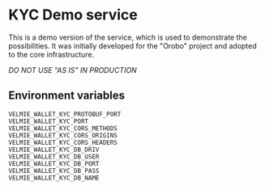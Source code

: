 # KYC Demo service

This is a demo version of the service, which is used to demonstrate the possibilities.
It was initially developed for the "Orobo" project and adopted to the core infrastructure.

*DO NOT USE "AS IS" IN PRODUCTION*

## Environment variables

```
VELMIE_WALLET_KYC_PROTOBUF_PORT
VELMIE_WALLET_KYC_PORT
VELMIE_WALLET_KYC_CORS_METHODS
VELMIE_WALLET_KYC_CORS_ORIGINS
VELMIE_WALLET_KYC_CORS_HEADERS
VELMIE_WALLET_KYC_DB_DRIV
VELMIE_WALLET_KYC_DB_USER
VELMIE_WALLET_KYC_DB_PORT
VELMIE_WALLET_KYC_DB_PASS
VELMIE_WALLET_KYC_DB_NAME
```
